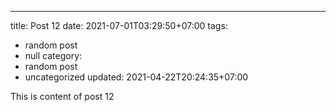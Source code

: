 ---
title: Post 12
date: 2021-07-01T03:29:50+07:00
tags:
  - random post
  - null
category:
  - random post
  - uncategorized
updated: 2021-04-22T20:24:35+07:00

This is content of post 12